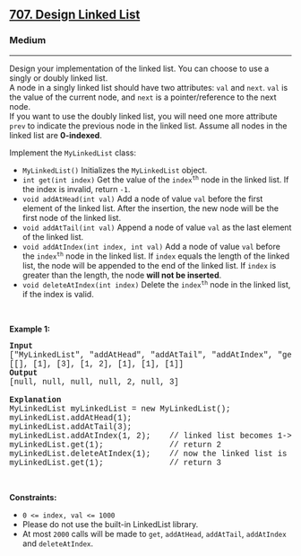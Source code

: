 <h2><a href="https://leetcode.com/problems/design-linked-list/">707. Design Linked List</a></h2><h3>Medium</h3><hr><div><p>Design your implementation of the linked list. You can choose to use a singly or doubly linked list.<br>
A node in a singly linked list should have two attributes: <code style="font-family: monospace, Bangla347, sans-serif;">val</code> and <code style="font-family: monospace, Bangla347, sans-serif;">next</code>. <code style="font-family: monospace, Bangla347, sans-serif;">val</code> is the value of the current node, and <code style="font-family: monospace, Bangla347, sans-serif;">next</code> is a pointer/reference to the next node.<br>
If you want to use the doubly linked list, you will need one more attribute <code style="font-family: monospace, Bangla347, sans-serif;">prev</code> to indicate the previous node in the linked list. Assume all nodes in the linked list are <strong>0-indexed</strong>.</p>

<p>Implement the <code style="font-family: monospace, Bangla347, sans-serif;">MyLinkedList</code> class:</p>

<ul>
	<li><code style="font-family: monospace, Bangla347, sans-serif;">MyLinkedList()</code> Initializes the <code style="font-family: monospace, Bangla347, sans-serif;">MyLinkedList</code> object.</li>
	<li><code style="font-family: monospace, Bangla347, sans-serif;">int get(int index)</code> Get the value of the <code style="font-family: monospace, Bangla347, sans-serif;">index<sup>th</sup></code> node in the linked list. If the index is invalid, return <code style="font-family: monospace, Bangla347, sans-serif;">-1</code>.</li>
	<li><code style="font-family: monospace, Bangla347, sans-serif;">void addAtHead(int val)</code> Add a node of value <code style="font-family: monospace, Bangla347, sans-serif;">val</code> before the first element of the linked list. After the insertion, the new node will be the first node of the linked list.</li>
	<li><code style="font-family: monospace, Bangla347, sans-serif;">void addAtTail(int val)</code> Append a node of value <code style="font-family: monospace, Bangla347, sans-serif;">val</code> as the last element of the linked list.</li>
	<li><code style="font-family: monospace, Bangla347, sans-serif;">void addAtIndex(int index, int val)</code> Add a node of value <code style="font-family: monospace, Bangla347, sans-serif;">val</code> before the <code style="font-family: monospace, Bangla347, sans-serif;">index<sup>th</sup></code> node in the linked list. If <code style="font-family: monospace, Bangla347, sans-serif;">index</code> equals the length of the linked list, the node will be appended to the end of the linked list. If <code style="font-family: monospace, Bangla347, sans-serif;">index</code> is greater than the length, the node <strong>will not be inserted</strong>.</li>
	<li><code style="font-family: monospace, Bangla347, sans-serif;">void deleteAtIndex(int index)</code> Delete the <code style="font-family: monospace, Bangla347, sans-serif;">index<sup>th</sup></code> node in the linked list, if the index is valid.</li>
</ul>

<p>&nbsp;</p>
<p><strong>Example 1:</strong></p>

<pre style="font-family: SFMono-Regular, Consolas, &quot;Liberation Mono&quot;, Menlo, Courier, monospace, Bangla347, sans-serif;"><strong>Input</strong>
["MyLinkedList", "addAtHead", "addAtTail", "addAtIndex", "get", "deleteAtIndex", "get"]
[[], [1], [3], [1, 2], [1], [1], [1]]
<strong>Output</strong>
[null, null, null, null, 2, null, 3]

<strong>Explanation</strong>
MyLinkedList myLinkedList = new MyLinkedList();
myLinkedList.addAtHead(1);
myLinkedList.addAtTail(3);
myLinkedList.addAtIndex(1, 2);    // linked list becomes 1-&gt;2-&gt;3
myLinkedList.get(1);              // return 2
myLinkedList.deleteAtIndex(1);    // now the linked list is 1-&gt;3
myLinkedList.get(1);              // return 3
</pre>

<p>&nbsp;</p>
<p><strong>Constraints:</strong></p>

<ul>
	<li><code style="font-family: monospace, Bangla347, sans-serif;">0 &lt;= index, val &lt;= 1000</code></li>
	<li>Please do not use the built-in LinkedList library.</li>
	<li>At most <code style="font-family: monospace, Bangla347, sans-serif;">2000</code> calls will be made to <code style="font-family: monospace, Bangla347, sans-serif;">get</code>, <code style="font-family: monospace, Bangla347, sans-serif;">addAtHead</code>, <code style="font-family: monospace, Bangla347, sans-serif;">addAtTail</code>, <code style="font-family: monospace, Bangla347, sans-serif;">addAtIndex</code> and <code style="font-family: monospace, Bangla347, sans-serif;">deleteAtIndex</code>.</li>
</ul>
</div>